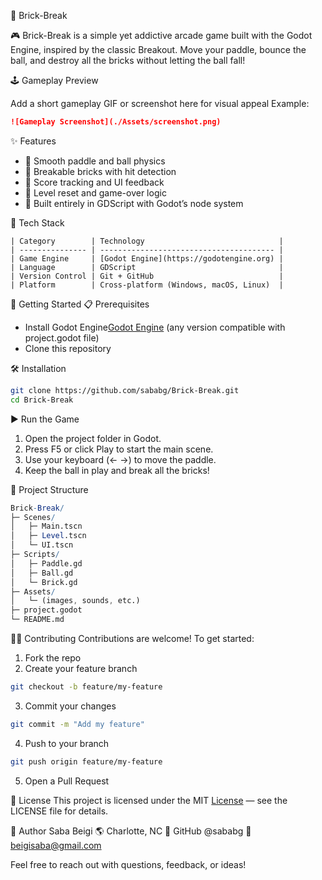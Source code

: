 🧱 Brick-Break


🎮 Brick-Break is a simple yet addictive arcade game built with the Godot Engine, inspired by the classic Breakout. Move your paddle, bounce the ball, and destroy all the bricks without letting the ball fall!

🕹️ Gameplay Preview

Add a short gameplay GIF or screenshot here for visual appeal
Example:
```markdown
![Gameplay Screenshot](./Assets/screenshot.png)
```
✨ Features
- 🔹 Smooth paddle and ball physics
- 🔹 Breakable bricks with hit detection
- 🔹 Score tracking and UI feedback
- 🔹 Level reset and game-over logic
- 🔹 Built entirely in GDScript with Godot’s node system

🧩 Tech Stack

```table
| Category        | Technology                              |
| --------------- | --------------------------------------- |
| Game Engine     | [Godot Engine](https://godotengine.org) |
| Language        | GDScript                                |
| Version Control | Git + GitHub                            |
| Platform        | Cross-platform (Windows, macOS, Linux)  |
```
🚀 Getting Started
📋 Prerequisites
- Install Godot Engine[Godot Engine](https://godotengine.org/download) (any version compatible with project.godot file)
- Clone this repository

🛠️ Installation
```bash
git clone https://github.com/sababg/Brick-Break.git
cd Brick-Break
```
▶️ Run the Game
1. Open the project folder in Godot.
2. Press F5 or click Play to start the main scene.
3. Use your keyboard (← →) to move the paddle.
4. Keep the ball in play and break all the bricks!

🧱 Project Structure
```mathematica
Brick-Break/
├─ Scenes/
│   ├─ Main.tscn
│   ├─ Level.tscn
│   └─ UI.tscn
├─ Scripts/
│   ├─ Paddle.gd
│   ├─ Ball.gd
│   └─ Brick.gd
├─ Assets/
│   └─ (images, sounds, etc.)
├─ project.godot
└─ README.md
```
🧑‍💻 Contributing
Contributions are welcome!
To get started:
1. Fork the repo
2. Create your feature branch
```bash
git checkout -b feature/my-feature
```
3. Commit your changes
```bash
git commit -m "Add my feature"
```
4. Push to your branch
```bash
git push origin feature/my-feature
```
5. Open a Pull Request

📜 License
This project is licensed under the MIT [License](./LICENSE) — see the LICENSE file for details.

👤 Author
Saba Beigi
🌎 Charlotte, NC
💼 GitHub @sababg
📧 beigisaba@gmail.com

Feel free to reach out with questions, feedback, or ideas!
